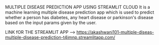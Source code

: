 MULTIPLE DISEASE PREDICTION APP USING STREAMLIT CLOUD
It is a machine learning multiple disease prediction app which is used to predict whether a person has diabetes, any heart disease or parkinson's disease based on the
input params given by the user. 

LINK fOR THE STREAMLIT APP --> https://akashwani101-multiple-diseas-multiple-disease-prediction-t4imnp.streamlitapp.com/
